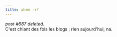 ```yaml
---
title: ahem -rf
---
```


_post #687 deleted._  
C'est chiant des fois les blogs ; rien aujourd'hui, na.

